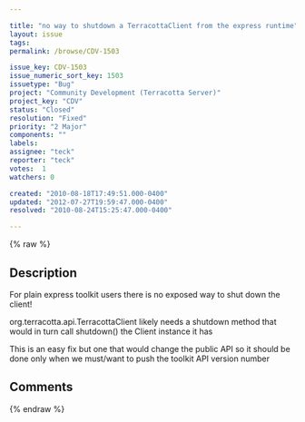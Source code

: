 ```yaml
---

title: "no way to shutdown a TerracottaClient from the express runtime"
layout: issue
tags: 
permalink: /browse/CDV-1503

issue_key: CDV-1503
issue_numeric_sort_key: 1503
issuetype: "Bug"
project: "Community Development (Terracotta Server)"
project_key: "CDV"
status: "Closed"
resolution: "Fixed"
priority: "2 Major"
components: ""
labels: 
assignee: "teck"
reporter: "teck"
votes:  1
watchers: 0

created: "2010-08-18T17:49:51.000-0400"
updated: "2012-07-27T19:59:47.000-0400"
resolved: "2010-08-24T15:25:47.000-0400"

---
```




{% raw %}



## Description

<div markdown="1" class="description">

For plain express toolkit users there is no exposed way to shut down the client! 

org.terracotta.api.TerracottaClient likely needs a shutdown method that would in turn call shutdown() the Client instance it has

This is an easy fix but one that would change the public API so it should be done only when we must/want to push the toolkit API version number


</div>

## Comments



{% endraw %}
